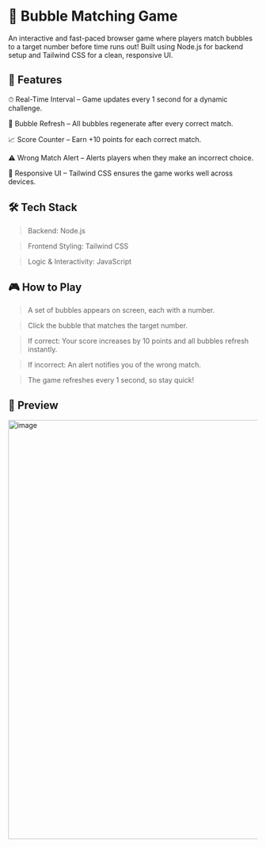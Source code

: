 # 🎯 Bubble Matching Game

An interactive and fast-paced browser game where players match bubbles to a target number before time runs out! Built using Node.js for backend setup and Tailwind CSS for a clean, responsive UI.


## 📌 Features

⏱ Real-Time Interval – Game updates every 1 second for a dynamic challenge.

🔄 Bubble Refresh – All bubbles regenerate after every correct match.

📈 Score Counter – Earn +10 points for each correct match.

⚠️ Wrong Match Alert – Alerts players when they make an incorrect choice.

📱 Responsive UI – Tailwind CSS ensures the game works well across devices.


## 🛠 Tech Stack

> Backend: Node.js

> Frontend Styling: Tailwind CSS

> Logic & Interactivity: JavaScript


## 🎮 How to Play

> A set of bubbles appears on screen, each with a number.

> Click the bubble that matches the target number.

> If correct: Your score increases by 10 points and all bubbles refresh instantly.

> If incorrect: An alert notifies you of the wrong match.

> The game refreshes every 1 second, so stay quick!

## 📸 Preview
<img width="1683" height="845" alt="image" src="https://github.com/user-attachments/assets/9471e3ae-e7b0-48c7-b101-f63b47c36b52" />




